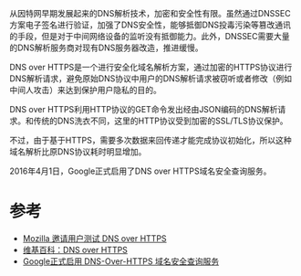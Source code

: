 从因特网早期发展起来的DNS解析技术，加密和安全性有限。虽然通过DNSSEC方案电子签名进行验证，加强了DNS安全性，能够抵御DNS投毒污染等篡改通讯的手段，但是对于中间网络设备的监听没有抵御能力。此外，DNSSEC需要大量的DNS解析服务商对现有DNS服务器改造，推进缓慢。

DNS over HTTPS是一个进行安全化域名解析方案，通过加密的HTTPS协议进行DNS解析请求，避免原始DNS协议中用户的DNS解析请求被窃听或者修改（例如中间人攻击）来达到保护用户隐私的目的。

DNS over HTTPS利用HTTP协议的GET命令发出经由JSON编码的DNS解析请求。和传统的DNS洗衣不同，这里的HTTP协议受到加密的SSL/TLS协议保护。

不过，由于基于HTTPS，需要多次数据来回传递才能完成协议初始化，所以这种域名解析比原DNS协议耗时明显增加。

2016年4月1日，Google正式启用了DNS over HTTPS域名安全查询服务。



# 参考

* [Mozilla 邀请用户测试 DNS over HTTPS](https://www.solidot.org/story?sid=56697)
* [维基百科：DNS over HTTPS](https://zh.wikipedia.org/wiki/DNS_over_HTTPS)
* [Google正式启用 DNS-Over-HTTPS 域名安全查询服务](http://blog.51cto.com/professor/1760005)